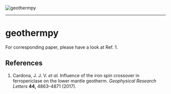 ![geothermpy](https://i.imgur.com/nfNOLBnl.png)

-----------------

# geothermpy

For corresponding paper, please have a look at Ref. 1.

## References

1. Cardona, J. J. V. *et al.* Influence of the iron spin crossover in ferropericlase on the lower mantle geotherm. *Geophysical Research Letters* **44,** 4863–4871 (2017).